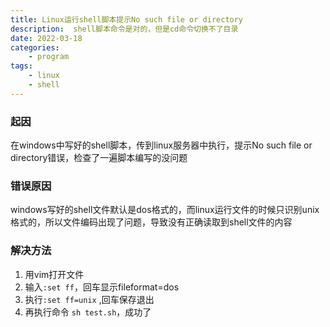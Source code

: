 ```yaml
---
title: Linux运行shell脚本提示No such file or directory
description:  shell脚本命令是对的，但是cd命令切换不了目录
date: 2022-03-18
categories:
    - program
tags:
    - linux
    - shell
---
```


### 起因

在windows中写好的shell脚本，传到linux服务器中执行，提示No such file or directory错误，检查了一遍脚本编写的没问题

### 错误原因

windows写好的shell文件默认是dos格式的，而linux运行文件的时候只识别unix格式的，所以文件编码出现了问题，导致没有正确读取到shell文件的内容

### 解决方法

1. 用vim打开文件
2. 输入`:set ff`，回车显示fileformat=dos
3. 执行`:set ff=unix` ,回车保存退出
4. 再执行命令 `sh test.sh`，成功了